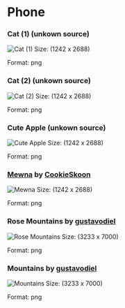 # Phone

### Cat (1) (unkown source)
![Cat (1)](cat-phone.png)
Size: (1242 x 2688)

Format: png

### Cat (2) (unkown source)
![Cat (2)](cato-phone.png)
Size: (1242 x 2688)

Format: png

### Cute Apple (unkown source)
![Cute Apple](cuteapple-phone.png)
Size: (1242 x 2688)

Format: png

### [Mewna](https://www.deviantart.com/cookieskoon/art/Mewna-825706471) by [CookieSkoon](https://www.deviantart.com/cookieskoon)
![Mewna](mewna-phone.png)
Size: (1242 x 2688)

Format: png

### Rose Mountains by [gustavodiel](https://github.com/gustavodiel)
![Rose Mountains](mountains-rose.png)
Size: (3233 x 7000)

Format: png

### Mountains by [gustavodiel](https://github.com/gustavodiel)
![Mountains](mountains.png)
Size: (3233 x 7000)

Format: png

